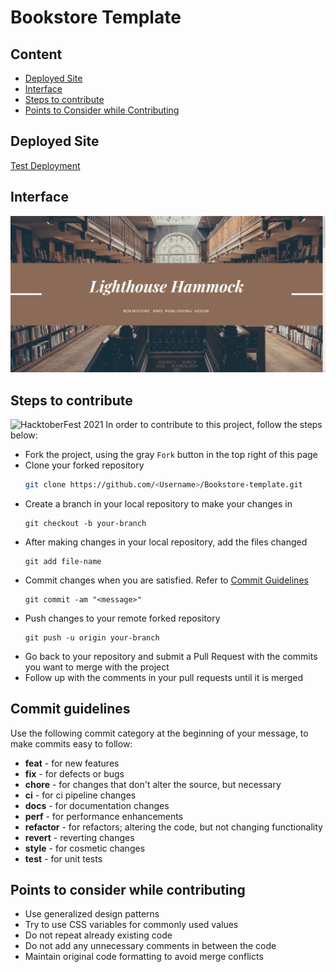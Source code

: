 # Bookstore Template

## Content
- [Deployed Site](#deployed-site)
- [Interface](#interface)
- [Steps to contribute](#steps-to-contribute)
- [Points to Consider while Contributing](#points-to-consider-while-contributing)

## Deployed Site
[Test Deployment](https://sanket-mathur.github.io/Bookstore-template/)

## Interface
![Screenshot of Deployed Site](Display/Landing.png)

## Steps to contribute
![HacktoberFest 2021](https://hacktoberfest.digitalocean.com/_nuxt/img/logo-hacktoberfest-full2.aa1e9d9.svg)
In order to contribute to this project, follow the steps below:
- Fork the project, using the gray `Fork` button in the top right of this page
- Clone your forked repository
  ```bash
  git clone https://github.com/<Username>/Bookstore-template.git
  ```
- Create a branch in your local repository to make your changes in
  ```git
  git checkout -b your-branch
  ```
- After making changes in your local repository, add the files changed
  ```git
  git add file-name
  ```
- Commit changes when you are satisfied. Refer to [Commit Guidelines](#commit-guidelines)
  ```git
  git commit -am "<message>"
  ```
- Push changes to your remote forked repository
  ```git
  git push -u origin your-branch
  ```
- Go back to your repository and submit a Pull Request with the commits you want to merge with the project
- Follow up with the comments in your pull requests until it is merged

## Commit guidelines
Use the following commit category at the beginning of your message, to make commits easy to follow:
- **feat** - for new features
- **fix** - for defects or bugs
- **chore** - for changes that don't alter the source, but necessary
- **ci** - for ci pipeline changes
- **docs** - for documentation changes
- **perf** - for performance enhancements
- **refactor** - for refactors; altering the code, but not changing functionality
- **revert** - reverting changes
- **style** - for cosmetic changes
- **test** - for unit tests

## Points to consider while contributing
- Use generalized design patterns
- Try to use CSS variables for commonly used values
- Do not repeat already existing code
- Do not add any unnecessary comments in between the code
- Maintain original code formatting to avoid merge conflicts
